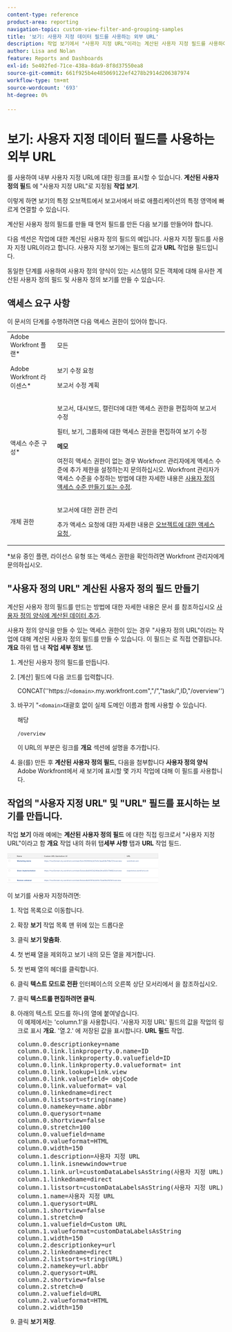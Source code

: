 ```yaml
---
content-type: reference
product-area: reporting
navigation-topic: custom-view-filter-and-grouping-samples
title: '보기: 사용자 지정 데이터 필드를 사용하는 외부 URL'
description: 작업 보기에서 "사용자 지정 URL"이라는 계산된 사용자 지정 필드를 사용하여 내부 사용자 지정 URL에 대한 링크를 표시할 수 있습니다.
author: Lisa and Nolan
feature: Reports and Dashboards
exl-id: 5e402fed-71ce-438a-8da9-8f8d37550ea8
source-git-commit: 661f925b4e485069122ef4278b2914d206387974
workflow-type: tm+mt
source-wordcount: '693'
ht-degree: 0%

---
```


# 보기: 사용자 지정 데이터 필드를 사용하는 외부 URL

를 사용하여 내부 사용자 지정 URL에 대한 링크를 표시할 수 있습니다. **계산된 사용자 정의 필드** 에 &quot;사용자 지정 URL&quot;로 지정됨 **작업 보기**.

이렇게 하면 보기의 특정 오브젝트에서 보고서에서 바로 애플리케이션의 특정 영역에 빠르게 연결할 수 있습니다.

계산된 사용자 정의 필드를 만들 때 먼저 필드를 만든 다음 보기를 만들어야 합니다.

다음 섹션은 작업에 대한 계산된 사용자 정의 필드의 예입니다. 사용자 지정 필드를 사용자 지정 URL이라고 합니다. 사용자 지정 보기에는 필드의 값과 **URL** 작업용 필드입니다.

동일한 단계를 사용하여 사용자 정의 양식이 있는 시스템의 모든 객체에 대해 유사한 계산된 사용자 정의 필드 및 사용자 정의 보기를 만들 수 있습니다.

## 액세스 요구 사항

이 문서의 단계를 수행하려면 다음 액세스 권한이 있어야 합니다.

<table style="table-layout:auto"> 
 <col> 
 <col> 
 <tbody> 
  <tr> 
   <td role="rowheader">Adobe Workfront 플랜*</td> 
   <td> <p>모든</p> </td> 
  </tr> 
  <tr> 
   <td role="rowheader">Adobe Workfront 라이센스*</td> 
   <td> <p>보기 수정 요청 </p>
   <p>보고서 수정 계획</p> </td> 
  </tr> 
  <tr> 
   <td role="rowheader">액세스 수준 구성*</td> 
   <td> <p>보고서, 대시보드, 캘린더에 대한 액세스 권한을 편집하여 보고서 수정</p> <p>필터, 보기, 그룹화에 대한 액세스 권한을 편집하여 보기 수정</p> <p><b>메모</b>

여전히 액세스 권한이 없는 경우 Workfront 관리자에게 액세스 수준에 추가 제한을 설정하는지 문의하십시오. Workfront 관리자가 액세스 수준을 수정하는 방법에 대한 자세한 내용은 <a href="../../../administration-and-setup/add-users/configure-and-grant-access/create-modify-access-levels.md" class="MCXref xref">사용자 정의 액세스 수준 만들기 또는 수정</a>.</p> </td>
</tr>  
  <tr> 
   <td role="rowheader">개체 권한</td> 
   <td> <p>보고서에 대한 권한 관리</p> <p>추가 액세스 요청에 대한 자세한 내용은 <a href="../../../workfront-basics/grant-and-request-access-to-objects/request-access.md" class="MCXref xref">오브젝트에 대한 액세스 요청 </a>.</p> </td> 
  </tr> 
 </tbody> 
</table>

&#42;보유 중인 플랜, 라이선스 유형 또는 액세스 권한을 확인하려면 Workfront 관리자에게 문의하십시오.

## &quot;사용자 정의 URL&quot; 계산된 사용자 정의 필드 만들기

계산된 사용자 정의 필드를 만드는 방법에 대한 자세한 내용은 문서 를 참조하십시오 [사용자 정의 양식에 계산된 데이터 추가](../../../administration-and-setup/customize-workfront/create-manage-custom-forms/add-calculated-data-to-custom-form.md).

사용자 정의 양식을 만들 수 있는 액세스 권한이 있는 경우 &quot;사용자 정의 URL&quot;이라는 작업에 대해 계산된 사용자 정의 필드를 만들 수 있습니다. 이 필드는 로 직접 연결됩니다. **개요** 하위 탭 내 **작업 세부 정보** 탭.

1. 계산된 사용자 정의 필드를 만듭니다.
1. [계산] 필드에 다음 코드를 입력합니다.

   CONCAT(&#39;&#39;https://`<domain>`.my.workfront.com&quot;,&quot;/&quot;,&quot;task/&quot;,ID,&quot;/overview&#39;&#39;)

1. 바꾸기 &quot;`<domain>`대괄호 없이 실제 도메인 이름과 함께 사용할 수 있습니다.

   해당

   ```
   /overview
   ```

   이 URL의 부분은 링크를 **개요** 섹션에 설명을 추가합니다.

1. 을(를) 만든 후 **계산된 사용자 정의 필드**, 다음을 첨부합니다 **사용자 정의 양식** Adobe Workfront에서 새 보기에 표시할 몇 가지 작업에 대해 이 필드를 사용합니다.

## 작업의 &quot;사용자 지정 URL&quot; 및 &quot;URL&quot; 필드를 표시하는 보기를 만듭니다.

작업 **보기** 아래 예에는 **계산된 사용자 정의 필드** 에 대한 직접 링크로서 &quot;사용자 지정 URL&quot;이라고 함 **개요** 작업 내의 하위 탭&#x200B;**세부 사항** 탭과 **URL** 작업 필드.

![](assets/task-view-with-custom-url-field-quicksilver-350x70.png)

이 보기를 사용자 지정하려면:

1. 작업 목록으로 이동합니다.
1. 확장 **보기** 작업 목록 맨 위에 있는 드롭다운
1. 클릭 **보기 맞춤화**.
1. 첫 번째 열을 제외하고 보기 내의 모든 열을 제거합니다.
1. 첫 번째 열의 헤더를 클릭합니다.
1. 클릭 **텍스트 모드로 전환** 인터페이스의 오른쪽 상단 모서리에서 을 참조하십시오.
1. 클릭 **텍스트를 편집하려면 클릭**.
1. 아래의 텍스트 모드를 하나의 열에 붙여넣습니다.\
   이 예제에서는 &#39;column.1&#39;을 사용합니다. &#39;사용자 지정 URL&#39; 필드의 값을 작업의 링크로 표시 **개요**. &#39;열.2.&#39; 에 저장된 값을 표시합니다. **URL 필드** 작업.
   <pre>column.0.descriptionkey=name<br>column.0.link.linkproperty.0.name=ID<br>column.0.link.linkproperty.0.valuefield=ID<br>column.0.link.linkproperty.0.valueformat= int<br>column.0.link.lookup=link.view<br>column.0.link.valuefield= objCode<br>column.0.link.valueformat= val<br>column.0.linkedname=direct<br>column.0.listsort=string(name)<br>column.0.namekey=name.abbr<br>column.0.querysort=name<br>column.0.shortview=false<br>column.0.stretch=100<br>column.0.valuefield=name<br>column.0.valueformat=HTML<br>column.0.width=150<br>column.1.description=사용자 지정 URL<br>column.1.link.isnewwindow=true<br>column.1.link.url=customDataLabelsAsString(사용자 지정 URL)<br>column.1.linkedname=direct<br>column.1.listsort=customDataLabelsAsString(사용자 지정 URL)<br>column.1.name=사용자 지정 URL<br>column.1.querysort=URL<br>column.1.shortview=false<br>column.1.stretch=0<br>column.1.valuefield=Custom URL<br>column.1.valueformat=customDataLabelsAsString<br>column.1.width=150<br>column.2.descriptionkey=url<br>column.2.linkedname=direct<br>column.2.listsort=string(URL)<br>column.2.namekey=url.abbr<br>column.2.querysort=URL<br>column.2.shortview=false<br>column.2.stretch=0<br>column.2.valuefield=URL<br>column.2.valueformat=HTML<br>column.2.width=150</pre>

1. 클릭 **보기 저장**.
